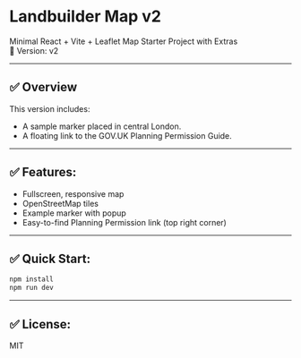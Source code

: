 # Landbuilder Map v2

Minimal React + Vite + Leaflet Map Starter Project with Extras  
📍 Version: v2

---

## ✅ Overview
This version includes:
- A sample marker placed in central London.
- A floating link to the GOV.UK Planning Permission Guide.

---

## ✅ Features:
- Fullscreen, responsive map
- OpenStreetMap tiles
- Example marker with popup
- Easy-to-find Planning Permission link (top right corner)

---

## ✅ Quick Start:
```bash
npm install
npm run dev
```

---

## ✅ License:
MIT
